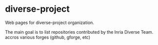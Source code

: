 # diverse-project
Web pages for diverse-project organization.

The main goal is to list repositories contributed by the Inria Diverse Team. accros various forges (github, gforge, etc)
